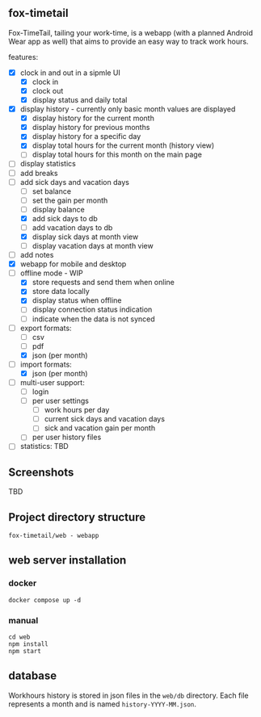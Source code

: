 ## fox-timetail

Fox-TimeTail, tailing your work-time, is a webapp (with a planned Android Wear app as well) that aims to provide an easy way to track work hours.

features:
- [x] clock in and out in a sipmle UI
    - [x] clock in
    - [x] clock out
    - [x] display status and daily total
- [x] display history - currently only basic month values are displayed
    - [x] display history for the current month
    - [x] display history for previous months
    - [x] display history for a specific day
    - [x] display total hours for the current month (history view)
    - [ ] display total hours  for this month on the main page
- [ ] display statistics
- [ ] add breaks
- [ ] add sick days and vacation days
    - [ ] set balance
    - [ ] set the gain per month
    - [ ] display balance
    - [x] add sick days to db
    - [ ] add vacation days to db
    - [x] display sick days at month view
    - [ ] display vacation days at month view
- [ ] add notes
- [x] webapp for mobile and desktop
- [ ] offline mode - WIP
    - [x] store requests and send them when online
    - [x] store data locally
    - [x] display status when offline
    - [ ] display connection status indication
    - [ ] indicate when the data is not synced
- [ ] export formats:
    - [ ] csv
    - [ ] pdf
    - [x] json (per month)
- [ ] import formats:
    - [x] json (per month)
- [ ] multi-user support:
    - [ ] login
    - [ ] per user settings
        - [ ] work hours per day
        - [ ] current sick days and vacation days
        - [ ] sick and vacation gain per month 
    - [ ] per user history files
- [ ] statistics: TBD

## Screenshots

TBD

## Project directory structure

```
fox-timetail/web - webapp
```

## web server installation
### docker
```
docker compose up -d
```
### manual
```
cd web
npm install
npm start
```

## database
Workhours history is stored in json files in the `web/db` directory.
Each file represents a month and is named `history-YYYY-MM.json`.